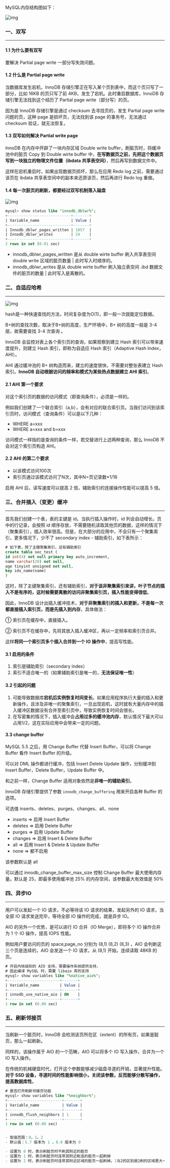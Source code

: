 MySQL内存结构图如下：

<img src="img/1968707-20210429232622294-930955670.png" alt="img"  />



### 一、双写

---

#### 1.1 为什么要有双写

要解决 Partial page write 一部分写失效问题。

#### 1.2 什么是 Partial page write

当数据库发生宕机，InnoDB 存储引擎正在写入某个页到表中，而这个页只写了一部分，比如 16KB 的页只写了前 4KB，发生了宕机。此时重启数据库，InnoDB 存储引擎无法找到这个经历了 Partial page write（部分写）的页。

因为是 InnoDB 存储引擎是通过 checksum 去寻找页的，发生 Partial page write 问题的页，这种 page 是损坏页，无法找到该 page 的事务号，无法通过 checksum 验证，就无法恢复。

#### 1.3 双写如何解决 Partial write page

InnoDB 在内存中开辟了一块内存区域 Double write buffer，刷脏页时，将缓冲池中的脏页 Copy 到 Double wirte buffer 中，**在写数据页之前，先把这个数据页写到一块独立的物理文件位置（ibdata 共享表空间）**，然后再写到数据文件中。

这样在宕机重启时，如果出现数据页损坏，那么在应用 Redo log 之前，需要通过该页在 ibdata 共享表空间中的副本来还原该页，然后再进行 Redo log 重做。

#### 1.4 每一次脏页的刷新，都要经过双写机制落入磁盘

![img](img/1968707-20210430133406608-304709687.png)

```sql
mysql> show status like "innodb_dblwr%";
+----------------------------+-------+
| Variable_name              | Value |
+----------------------------+-------+
| Innodb_dblwr_pages_written | 1057  |
| Innodb_dblwr_writes        | 24    |
+----------------------------+-------+
2 rows in set (0.01 sec)
```

- innodb_dblwr_pages_written 是从 double wirte buffer 刷入共享表空间 double write 区域的脏页数量 | 此时写入时顺序的。
- innodb_dblwr_writes 是从 double wirte buffer 刷入独立表空间 .ibd 数据文件的脏页的数量 | 此时写入是离散的。



### 二、自适应哈希

---

![img](img/1968707-20210502110617270-1682371528.png)

hash是一种快速查找的方法，时间复杂度为O(1)，即一般一次就能定位数据。

B+树的查找次数，取决于B+树的高度，生产环境中，B+ 树的高度一般是 3-4 层，故需要查找 3-4 次查询 。

InnoDB 会监控对表上各个索引页的查询，如果观察到建立 Hash 索引可以带来速度提升，则建立 Hash 索引，即称为自适应 Hash 索引（Adaptive Hash Index，AHI）。

AHI 通过缓冲池的 B+ 树构造而来，建立的速度很快，不需要对整张表建立 Hash 索引。**InnoDB 自动根据访问的频率和模式为某些热点数据建立 AHI 索引**。

#### 2.1 AHI 第一个要求

对这个索引页的数据的访问模式（即查询条件），必须是一样的。

例如我们创建了一个联合索引（a,b），会有对应的联合索引页。当我们访问到该索引页时，访问模式（查询条件）可以是以下几种：

- WHERE a=xxx
- WHERE a=xxx and b=xxx

访问模式一样指的是查询的条件一样，若交替进行上述两种查询，那么 InnoDB 不会对这个索引页构造 AHI。

#### 2.2 AHI 的第二个要求

- 以该模式访问100次
- 索引页通过该模式访问了N次，其中N=页记录数*1/16

启用 AHI 后，读写速度可以提高 2 倍，辅助索引的连接操作性能可以提高 5 倍。



### 三、合并插入（变更）缓冲

---

首先我们创建一个表，表的主键是 id。当执行插入操作时，id 列会自动增长。页中的行记录，会按照 id 顺序存放，不需要随机读取其他页的数据，这样的情况下（聚集索引），插入效率很高。但是，在大部分的应用中，不会只有一个聚集索引，更多情况下，少不了 secondary index - 辅助索引，如下表所示：

```sql
# 如下表，除了主键聚集索引，还有辅助索引
create table sec_test (
id int(4) not null primary key auto_increment,
name varchar(20) not null,
age tinyint unsigned not null,
key idx_name(name)
)
```

这时，除了主键聚集索引，还有辅助索引，**对于该非聚集索引来讲，叶子节点的插入不是有序的，这时候需要离散的访问非聚集索引页，插入性能变得很低**。

因此，InnoDB 设计出插入缓冲技术，**对于非聚集索引的插入和更新，不是每一次都直接插入索引页，而是先插入到内存**，具体做法：

① 索引页在缓存中，直接插入。

② 索引页不在缓存中，先将其放入插入缓冲区，再以一定频率和索引页合并。

这样**将同一个索引页多个插入合并到一个 IO 操作中**，提高写性能。

#### 3.1 启用的条件

1. 索引是辅助索引（secondary index）
2. 索引不适合唯一的（如果辅助索引是唯一的，**无法保证唯一性**）

#### 3.2 引起的问题

1. 可能导致数据库**宕机后实例恢复时间变长**。如果应用程序执行大量的插入和更新操作，且涉及非唯一的聚集索引，一旦出现宕机，这时就有大量内存中的插入缓冲区数据没有合并至索引页中，导致实例恢复时间会很长。
2. 在写密集的情况下，插入缓冲会**占用过多的缓冲池内存**，默认情况下最大可以占用1/2，这在实际应用中会带来一定的问题。

#### 3.3 change buffer

MySQL 5.5 之后，用 Change Buffer 代替 Insert Buffer，可以将 Change Buffer 看作 Insert Buffer 的升级。

可以对 DML 操作都进行缓冲，包括 Insert Delete Update 操作，分别缓冲到 Insert Buffer，Delete Buffer，Update Buffer 中。

和之前一样，Change Buffer 适用对象依然是**非唯一的辅助索引**。

InnoDB 存储引擎提供了参数 `innodb_change_buffering` 用来开启各种 Buffer 的选项。

可选值 inserts、deletes、purges、changes、all、none

- inserts => 启用 Insert Buffer
- deletes => 启用 Delete Buffer
- purges => 启用 Update Buffer
- changes => 启用 Insert & Delete Buffer
- all => 启用 Insert & Delete & Update Buffer
- none => 都不启用

该参数默认是 all

可以通过 innodb_change_buffer_max_size 控制 Change Buffer 最大使用内存量。默认是 25，即最多使用缓冲池 25% 的内存空间，该参数最大有效值是 50%



### 四、异步IO

---

用户可以发起一个 IO 请求，不必等待该 IO 请求的结果，发起另外的 IO 请求，当全部 IO 请求发送完毕，等待全部 IO 操作的完成，就是异步 IO。

AIO 的另外一个优势，是可以进行 IO 合并（IO Merge），即将多个 IO 操作合并为 1 个 IO 操作，提高 IOPS 性能。

例如用户要访问的页的 space,page_no 分别为 (8,1) (8,2) (8,3) ，AIO 会判断这三个页是连续的，AIO 会发送一个 IO 请求，从 (8,1) 开始，连续读取 48KB 的页。

```sql
# 开启内核级别的 AIO 支持，需要操作系统提供支持，
# 因此编译 MySQL 时，需要 libaio 库的支持
mysql> show variables like "%native_aio%";
+-----------------------+-------+
| Variable_name         | Value |
+-----------------------+-------+
| innodb_use_native_aio | ON    |
+-----------------------+-------+
1 row in set (0.00 sec)
```



### 五、刷新邻接页

---

当刷新一个脏页时，InnoDB 会检测该页所在区（extent）的所有页，如果是脏页，那么一起刷新。

同样的，该操作属于 AIO 的一个范畴，AIO 可以将多个 IO 写入操作，合并为一个 IO 写入操作。

在传统的机械硬盘时代，打开这个参数能够减少磁盘寻道的开销，显著提升性能。**对于 SSD 设备，寻道时间的性能影响很小，关闭该参数，反而能够分散写操作，提高数据库性**。

```sql
# 是否打开刷新邻接页功能
mysql> show variables like "%neighbor%";
+------------------------+-------+
| Variable_name          | Value |
+------------------------+-------+
| innodb_flush_neighbors | 1     |
+------------------------+-------+
1 row in set (0.00 sec)


- 取值范围：0，1，2
- 默认值：5.7 版本为 1 ，8.0 版本为 0

- 设置为 0 时，表示刷脏页时不刷其附近的脏页
- 设置为 1 时，表示刷脏页时连带其附近毗连的脏页一起刷掉
- 设置为 2 时，表示刷脏页时连带其附近区域的脏页一起刷掉。1与2的区别是2刷的区域更大一些
```
